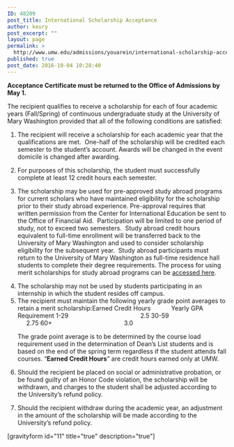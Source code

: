 ```yaml
---
ID: 48209
post_title: International Scholarship Acceptance
author: keury
post_excerpt: ""
layout: page
permalink: >
  http://www.umw.edu/admissions/youarein/international-scholarship-acceptance/
published: true
post_date: 2016-10-04 10:28:40
---
```

<strong>Acceptance Certificate must be returned to the Office of Admissions by May 1.</strong>

The recipient qualifies to receive a scholarship for each of four academic years (Fall/Spring) of continuous undergraduate study at the University of Mary Washington provided that all of the following conditions are satisfied:
<ol>
 	<li>The recipient will receive a scholarship for each academic year that the qualifications are met.  One-half of the scholarship will be credited each semester to the student’s account. Awards will be changed in the event domicile is changed after awarding.</li>
</ol>
<ol start="2">
 	<li>For purposes of this scholarship, the student must successfully complete at least 12 credit hours each semester.</li>
</ol>
<ol start="3">
 	<li>The scholarship may be used for pre-approved study abroad programs for current scholars who have maintained eligibility for the scholarship prior to their study abroad experience. Pre-approval requires that written permission from the Center for International Education be sent to the Office of Financial Aid.  Participation will be limited to one period of study, not to exceed two semesters.  Study abroad credit hours equivalent to full-time enrollment will be transferred back to the University of Mary Washington and used to consider scholarship eligibility for the subsequent year.  Study abroad participants must return to the University of Mary Washington as full-time residence hall students to complete their degree requirements. The process for using merit scholarships for study abroad programs can be <a href="http://www.umw.edu/financialaid/eligibility/study-abroad">accessed here</a>.</li>
</ol>
<ol start="4">
 	<li>The scholarship may not be used by students participating in an internship in which the student resides off campus.</li>
 	<li>The recipient must maintain the following yearly grade point averages to retain a merit scholarship:Earned Credit Hours            Yearly GPA Requirement
1-29                                          2.5
30-59                                       2.75
60+                                          3.0

The grade point average is to be determined by the course load requirement used in the
determination of Dean’s List students and is based on the end of the spring term regardless if the
student attends fall courses. “<strong>Earned Credit Hours</strong>” are credit hours earned only at UMW.</li>
</ol>
<ol start="6">
 	<li>Should the recipient be placed on social or administrative probation, or be found guilty of an Honor Code violation, the scholarship will be withdrawn, and charges to the student shall be adjusted according to the University’s refund policy.</li>
</ol>
<ol start="7">
 	<li>Should the recipient withdraw during the academic year, an adjustment in the amount of the scholarship will be made according to the University’s refund policy.</li>
</ol>
[gravityform id="11" title="true" description="true"]